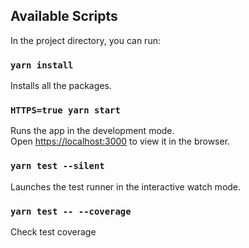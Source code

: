 ## Available Scripts

In the project directory, you can run:

### `yarn install`

Installs all the packages.

### `HTTPS=true yarn start`

Runs the app in the development mode.<br>
Open [https://localhost:3000](https://localhost:3000) to view it in the browser.

### `yarn test --silent`

Launches the test runner in the interactive watch mode.

### `yarn test -- --coverage`

Check test coverage